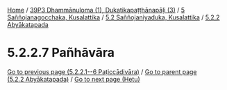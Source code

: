 
[Home](/) / [39P3 Dhammānuloma (1), Dukatikapaṭṭhānapāḷi (3)](../../../../39P3.md) / [5 Saññojanagocchaka, Kusalattika](../../../5.md) / [5.2 Saññojaniyaduka, Kusalattika](../../5.2.md) / [5.2.2 Abyākatapada](../5.2.2.md)

# 5.2.2.7 Pañhāvāra


[Go to previous page (5.2.2.1--6 Paṭiccādivāra)](5.2.2.1--6.md) / [Go to parent page (5.2.2 Abyākatapada)](../5.2.2.md) / [Go to next page (Hetu)](5.2.2.7/Hetu.md)


